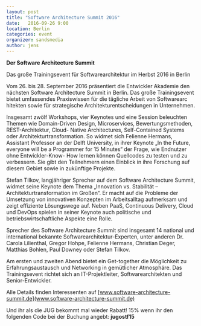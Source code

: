 ```yaml
---
layout: post
title: "Software Architecture Summit 2016"
date:   2016-09-26 9:00
location: Berlin
categories: event
organizer: sandsmedia
author: jens
---
```



**Der Software Architecture Summit**

Das große Trainingsevent für Softwarearchitektur im Herbst 2016 in Berlin

Vom 26. bis 28. September 2016 präsentiert die Entwickler Akademie den
nächsten Software Architecture Summit in Berlin. Das große Trainingsevent bietet
umfassendes Praxiswissen für die tägliche Arbeit von Softwarearc hitekten sowie für
strategische Architekturentscheidungen in Unternehmen.

Insgesamt zwölf Workshops, vier Keynotes und eine Session beleuchten Themen wie
Domain-Driven Design, Microservices, Bewertungsmethoden, REST-Architektur, Cloud-
Native Architectures, Self-Contained Systems oder Architekturtransformation. So widmet
sich Felienne Hermans, Assistant Professor an der Delft University, in ihrer Keynote „In the
Future, everyone will be a Programmer for 15 Minutes“ der Frage, wie Endnutzer ohne
Entwickler-Know- How lernen können Quellcodes zu testen und zu verbessern. Sie gibt den
Teilnehmern einen Einblick in ihre Forschung auf diesem Gebiet sowie in zukünftige
Projekte.

Stefan Tilkov, langjähriger Sprecher auf dem Software Architecture Summit, widmet seine
Keynote dem Thema „Innovation vs. Stabilität – Architekturtransformation im Großen“. Er
macht auf die Probleme der Umsetzung von innovativen Konzepten im Arbeitsalltag
aufmerksam und zeigt effiziente Lösungswege auf. Neben PaaS, Continuous Delivery, Cloud
und DevOps spielen in seiner Keynote auch politische und betriebswirtschaftliche Aspekte
eine Rolle.

Sprecher des Software Architecture Summit sind insgesamt 14 national und international
bekannte Softwarearchitektur-Experten, unter anderen Dr. Carola Lilienthal, Gregor Hohpe,
Felienne Hermans, Christian Deger, Matthias Bohlen, Paul Downey oder Stefan Tilkov.

Am ersten und zweiten Abend bietet ein Get-together die Möglichkeit zu
Erfahrungsaustausch und Networking in gemütlicher Atmosphäre. Das Trainingsevent richtet
sich an IT-Projektleiter, Softwarearchitekten und Senior-Entwickler.

Alle Details finden Interessenten auf [www.software-architecture-summit.de](www.software-architecture-summit.de)


Und ihr als die JUG bekommt mal wieder Rabatt! 15% wenn ihr den folgenden Code bei der Buchung angebt: **jugostf15**
